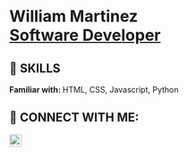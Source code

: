 <h1>William Martinez <br/><a href="https://github.com/nanosight">Software Developer</a>
  
<h2> 🌱 SKILLS </h2>
  <p><strong>Familiar with: </strong>HTML, CSS, Javascript, Python</p>
<h2> 🤳 CONNECT WITH ME:</h2>

[<img align="left" alt="Will | LinkedIn" width="22px" src="https://cdn.jsdelivr.net/npm/simple-icons@v3/icons/linkedin.svg" />][linkedin]

[linkedin]: https://www.linkedin.com/in/williammartinez11/

<!--
Here are some ideas to get you started:

- 🔭 I’m currently working on ...
- 🌱 I’m currently learning ...
- 👯 I’m looking to collaborate on ...
- 🤔 I’m looking for help with ...
- 💬 Ask me about ...
- 📫 How to reach me: ...
- 😄 Pronouns: ...
- ⚡ Fun fact: ...
-->
